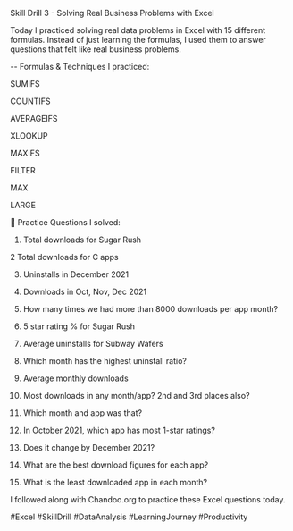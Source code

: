 Skill Drill 3 - Solving Real Business Problems with Excel



Today I practiced solving real data problems in Excel with 15 different formulas. Instead of just learning the formulas, I used them to answer questions that felt like real business problems.



-- Formulas & Techniques I practiced:

SUMIFS

COUNTIFS

AVERAGEIFS

XLOOKUP

MAXIFS

FILTER

MAX

LARGE



📝 Practice Questions I solved:

1. Total downloads for Sugar Rush

2 Total downloads for C apps

3. Uninstalls in December 2021

4. Downloads in Oct, Nov, Dec 2021

5. How many times we had more than 8000 downloads per app month?

6. 5 star rating % for Sugar Rush

7. Average uninstalls for Subway Wafers

8. Which month has the highest uninstall ratio?

9. Average monthly downloads

10. Most downloads in any month/app? 2nd and 3rd places also?

11. Which month and app was that?

12. In October 2021, which app has most 1-star ratings?

13. Does it change by December 2021?

14. What are the best download figures for each app?

15. What is the least downloaded app in each month?



I followed along with Chandoo.org to practice these Excel questions today.



#Excel #SkillDrill #DataAnalysis #LearningJourney #Productivity

